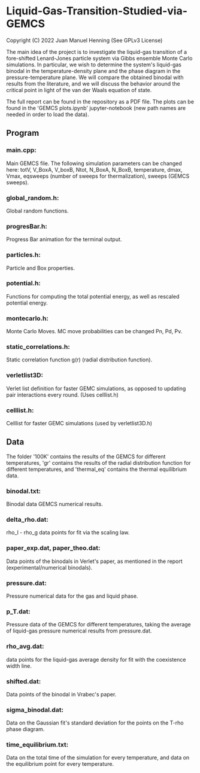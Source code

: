 # Liquid-Gas-Transition-Studied-via-GEMCS
Copyright (C) 2022  Juan Manuel Henning (See GPLv3 License)

The main idea of the project is to investigate the liquid-gas transition of a fore-shifted Lenard-Jones particle system via Gibbs ensemble Monte Carlo simulations.
In particular, we wish to determine the system's liquid-gas binodal in the temperature-density plane and the phase diagram in the pressure-temperature plane.
We will compare the obtained binodal with results from the literature, and we will discuss the behavior around the critical point in light of the van der Waals
equation of state.

The full report can be found in the repository as a PDF file. The plots can be found in the 'GEMCS plots.ipynb' jupyter-notebook (new path names are needed in order to load the data).

## Program
### main.cpp:
Main GEMCS file.
The following simulation parameters can be changed here: totV, V_BoxA, V_boxB, Ntot, N_BoxA, N_BoxB, temperature, dmax, Vmax, eqsweeps (number of sweeps for thermalization), sweeps (GEMCS sweeps).

### global_random.h:
Global random functions.

### progresBar.h:
Progress Bar animation for the terminal output.

### particles.h:
Particle and Box properties.

### potential.h:
Functions for computing the total potential energy, as well as rescaled potential energy.

### montecarlo.h:
Monte Carlo Moves. MC move probabilities can be changed Pn, Pd, Pv.

### static_correlations.h:
Static correlation function g(r) (radial distribution function).

### verletlist3D:
Verlet list definition for faster GEMC simulations, as opposed to updating pair interactions every round. (Uses celllist.h)

### celllist.h:
Celllist for faster GEMC simulations (used by verletlist3D.h)

## Data
The folder '100K' contains the results of the GEMCS for different temperatures, 'gr' contains the results of the radial distribution function for different temperatures, and 'thermal_eq' contains the thermal equilibrium data.

### binodal.txt:
Binodal data GEMCS numerical results.

### delta_rho.dat:
rho_l - rho_g data points for fit via the scaling law.

### paper_exp.dat, paper_theo.dat:
Data points of the binodals in Verlet's paper, as mentioned in the report (experimental/numerical binodals).

### pressure.dat:
Pressure numerical data for the gas and liquid phase.

### p_T.dat:
Pressure data of the GEMCS for different temperatures, taking the average of liquid-gas pressure numerical results from pressure.dat.

### rho_avg.dat:
data points for the liquid-gas average density for fit with the coexistence width line.

### shifted.dat:
Data points of the binodal in Vrabec's paper.

### sigma_binodal.dat:
Data on the Gaussian fit's standard deviation for the points on the T-rho phase diagram.

### time_equilibrium.txt:
Data on the total time of the simulation for every temperature, and data on the equilibrium point for every temperature.
